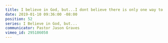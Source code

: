 ```yaml
---
title: I believe in God, but...I dont believe there is only one way to God
date: 2019-01-10 09:36:00 -08:00
position: 52
series: I Believe in God, but...
communicator: Pastor Jason Graves
vimeo_id: 295186058
---
```


